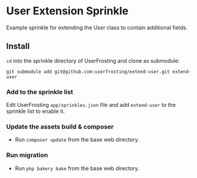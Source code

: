 # User Extension Sprinkle

Example sprinkle for extending the User class to contain additional fields.

## Install
`cd` into the sprinkle directory of UserFrosting and clone as submodule:
```
git submodule add git@github.com:userfrosting/extend-user.git extend-user
```

### Add to the sprinkle list
Edit UserFrosting `app/sprinkles.json` file and add `extend-user` to the sprinkle list to enable it.

### Update the assets build & composer

- Run `composer update` from the base web directory.

### Run migration

- Run `php bakery bake` from the base web directory.